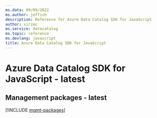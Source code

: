 ```yaml
---
ms.data: 09/09/2022
ms.author: jeffish
description: Reference for Azure Data Catalog SDK for JavaScript
author: xirzec
ms.service: datacatalog
ms.topic: reference
ms.devlang: javascript
title: Azure Data Catalog SDK for JavaScript
---
```

# Azure Data Catalog SDK for JavaScript - latest

## Management packages - latest
[!INCLUDE [mgmt-packages](data-catalog-mgmt-index.md)]